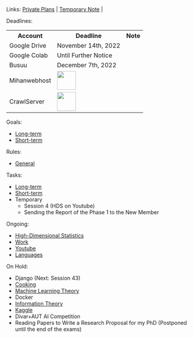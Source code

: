 Links: [Private Plans](https://github.com/arm-on/privateplans/blob/main/README.md) | [Temporary Note](https://github.com/arm-on/privateplans/blob/main/temp.md) |

Deadlines:
<!-- - Google Drive: November 14th, 2022
- Google Colab <img src="http://gen.sendtric.com/countdown/6uw6wony57" style="display: block; height:50px" />
- Busuu: December 7th, 2022
- Mihanwebhost <img src="http://gen.sendtric.com/countdown/xag1sgnhl9" style="display: block; height:50px" />
- CrawlServer  <img src="http://gen.sendtric.com/countdown/b7tm38bqzw" style="display: block; height:50px" /> -->

<table style="width:100%">
  <tr>
    <th>Account</th>
    <th>Deadline</th>
    <th>Note</th>
  </tr>
  <tr>
    <td>Google Drive</td>
    <td>November 14th, 2022</td>
    <td></td>
  </tr>
  <tr>
    <td>Google Colab</td>
    <td>Until Further Notice</td>
    <td></td>
  </tr>
    <tr>
    <td>Busuu</td>
    <td>December 7th, 2022</td>
    <td></td>
  </tr>
    <tr>
    <td>Mihanwebhost</td>
    <td><img src="http://gen.sendtric.com/countdown/xag1sgnhl9" style="display: block; height:50px" /></td>
    <td></td>
  </tr>
    <tr>
    <td>CrawlServer</td>
    <td><img src="http://gen.sendtric.com/countdown/b7tm38bqzw" style="display: block; height:50px" /></td>
    <td></td>
  </tr>
</table>

Goals:
- [Long-term](long-term-goals.md)
- [Short-term](short-term-goals.md)

Rules:
- [General](rules-and-points.md)

Tasks:
- [Long-term](long-term-tasks.md)
- [Short-term](short-term-tasks.md)
- Temporary
    - Session 4 (HDS on Youtube)
    - Sending the Report of the Phase 1 to the New Member

Ongoing:
- [High-Dimensional Statistics](ongoing/high-dimensional-statistics.md)
- [Work](ongoing/work.md)
- [Youtube](ongoing/youtube.md)
- [Languages](ongoing/languages.md)
  
On Hold:

- Django (Next: Session 43)
- [Cooking](ongoing/cooking.md)
- [Machine Learning Theory](ongoing/mlt.md)
- Docker
- [Information Theory](ongoing/inf.md)
- [Kaggle](ongoing/kaggle.md)
- Divar+AUT AI Competition
- Reading Papers to Write a Research Proposal for my PhD (Postponed until the end of the exams)